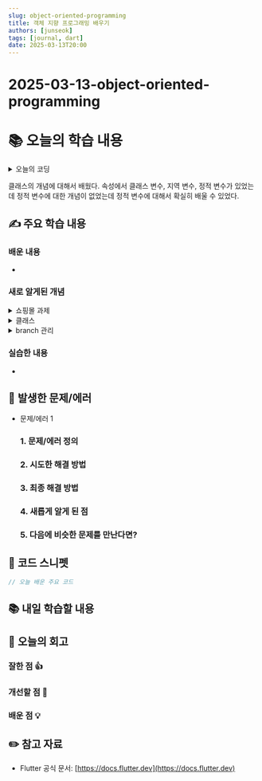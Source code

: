 ```yaml
---
slug: object-oriented-programming
title: 객체 지향 프로그래밍 배우기
authors: [junseok]
tags: [journal, dart]
date: 2025-03-13T20:00
---
```


# 2025-03-13-object-oriented-programming

# 📚 오늘의 학습 내용

<details>
<summary>오늘의 코딩</summary>
<div markdown="1">

> 공통된 접두사를 찾아서 반환해라

```dart
// 강사님 풀이법
String longestCommonPrefix(List<String> strs){
	if(strs.isEmpty){
		return ""
	}
	String prefix = strs.first;

	for(var i = 1; i < strs.length; i++){
		String str = strs[i];
		while(!str.startsWith(prefix)){
			prefix = prefix.substring(0, prefix.length - 1);
			if(prefix.isEmpty){
				return "";
			}
		}
	}
	return prefix;

}
```

```dart
// 내 풀이법 str.codeUnits
class Solution {
  String longestCommonPrefix(List<String> strs) {
	  if (strs.isEmpty) {
      return solutionStr;
    }

    String prefix = "";
    String solutionStr = "";
    List<String> firstStr = strs[0].split("");
    for(int i = 0; i < firstStr.length; i++){
        prefix = firstStr[i];

        if(strs.every((samePrefix) => samePrefix.startsWith(prefix, i))){
            solutionStr += prefix;
        }else{
            break;
        }
    }
    return solutionStr;
  }
}
```

### 알게 된 점

1. 빈 배열에 대한 예외 처리
   1. 빈 List가 왔을 때 에러가 나오기 때문에 처음에 `isEmpty` 로 예외처리해 주기
2. `subString([시작인덱스], [길이])`
   1. 문자열에서 원하는 부분을 출력할 때

</div>
</details>

클래스의 개념에 대해서 배웠다. 속성에서 클래스 변수, 지역 변수, 정적 변수가 있었는데 정적 변수에 대한 개념이 없었는데 정적 변수에 대해서 확실히 배울 수 있었다.

## ✍️ 주요 학습 내용

### 배운 내용

-

### 새로 알게된 개념

<details>
<summary>쇼핑몰 과제</summary>
<div markdown="1">

`tryParse()`

- 성공시 정수 변환 → 실패시 `null` 반환
- ?? 연산자로 0을 반환 처리 가능

</div>
</details>

<details>
<summary>클래스</summary>
<div markdown="1">

`class [클래스 이름] { … }`

```dart
class Person {
  String name;
  int age;

  Person(this.name, this.age);

  void introduce() {
    print('안녕 ? 나는 $age살 $name !');
  }
}
```

### 속성 (attribute)

1. 인스턴스 변수(Instance Variable)

   1. 객체에 속해 있는 변수

      ```dart
      class Person {
        String name = '강미래';
      	int age = 25;
      }
      ```

   2. `this` 를 통해 접근 가능
   3. 객체가 존재하는 동안 계속 메모리 상에 존재

2. 지역 변수 (Local Variable)

   1. 특정 코드 블록 안에 선언된 변수

      ```dart
      class Person {
      	String name = '강미래';

      	void sayName() {
      		String nameSentence = '내 이름은 $name !';
      		print(nameSentence);
      	}
      }
      ```

   2. 변수가 선언된 코드 블록의 실행이 끝나면 메모리 상에서 사라짐

3. 정적 변수 (Static Variable)

   - 클래스 변수라고 불림
   - 객체에 종속되지 않고 클래스 자체에 속하는 변수

   ```dart
   class Circle {
     static double pi = 3.14159;
   }
   ```

   - 클래스 이름을 통해 접근 가능

   ```dart
   class Circle {
     static double pi = 3.14159;
     double radius = 0;
   }

   void main() {
   	print(Circle.pi); // 3.14159
   	print(Circle.radius); // Error: Member not found: 'radius'.
   }
   ```

   - 객체를 통해 접근할 수 없음

   ```dart
   class Circle {
     static double pi = 3.14159;
     double radius = 0;
   }

   void main() {
   	Circle circle = Circle();
   	print(circle.radius); // 0
   	print(circle.pi); // 오류 발생
   }
   ```

   - `this` 를 통해 접근할 수 없음
   - 모든 객체가 서로 값을 공유함

</div>
</details>

<details>
<summary> branch 관리</summary>
<div markdown="1">

mileStone에서 이슈를 만들어서 이슈명에 맞게 브랜치 명에 맞게 함

pull request 남기기 전에 rebase가 깔끔한 것 같음

</div>
</details>

### 실습한 내용

-

## 🚨 발생한 문제/에러

- 문제/에러 1
  ### 1. 문제/에러 정의
  ### 2. 시도한 해결 방법
  ### 3. 최종 해결 방법
  ### 4. 새롭게 알게 된 점
  ### 5. 다음에 비슷한 문제를 만난다면?

## 📝 코드 스니펫

```dart
// 오늘 배운 주요 코드

```

## 📚 내일 학습할 내용

## 💭 오늘의 회고

### 잘한 점 👍

### 개선할 점 🔨

### 배운 점 💡

## ✏️ 참고 자료

- Flutter 공식 문서: [https://docs.flutter.dev](https://docs.flutter.dev)
